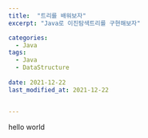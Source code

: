 ```yaml
---
title:  "트리를 배워보자"
excerpt: "Java로 이진탐색트리를 구현해보자"

categories:
  - Java
tags:
  - Java
  - DataStructure
  
date: 2021-12-22
last_modified_at: 2021-12-22


---
```

hello world
